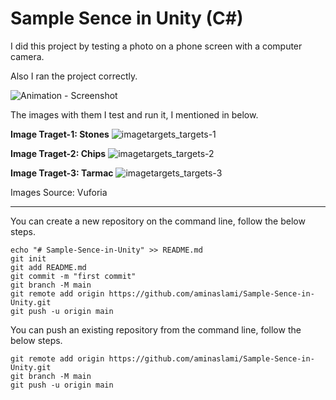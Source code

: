 # Sample Sence in Unity (C#)

I did this project by testing a photo on a phone screen with a computer camera.

Also I ran the project correctly.

![Animation - Screenshot](https://github.com/user-attachments/assets/f032160f-5f79-4dcb-a6d1-a24a8b0d2ef4)

The images with them I test and run it, I mentioned in below.


**Image Traget-1: Stones**
![imagetargets_targets-1](https://github.com/user-attachments/assets/9457d269-2837-43c7-b89f-51092c32e57e)

**Image Traget-2: Chips**
![imagetargets_targets-2](https://github.com/user-attachments/assets/001dc29e-ba24-4444-979e-bd463c3d9e98)


**Image Traget-3: Tarmac**
![imagetargets_targets-3](https://github.com/user-attachments/assets/51687309-49cd-4c63-a2df-c580c26043e0)

Images Source: Vuforia

---------------------------------------------------------

You can create a new repository on the command line, follow the below steps.
```
echo "# Sample-Sence-in-Unity" >> README.md
git init
git add README.md
git commit -m "first commit"
git branch -M main
git remote add origin https://github.com/aminaslami/Sample-Sence-in-Unity.git
git push -u origin main
```
You can push an existing repository from the command line, follow the below steps.

```
git remote add origin https://github.com/aminaslami/Sample-Sence-in-Unity.git
git branch -M main
git push -u origin main
```
